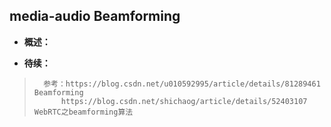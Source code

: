 ## media-audio Beamforming
- **概述：**
>
>
>
>
>
>
>
>
>
>
>
>
>

- **待续：**
>       参考：https://blog.csdn.net/u010592995/article/details/81289461    Beamforming
>           https://blog.csdn.net/shichaog/article/details/52403107     WebRTC之beamforming算法
>
>
>
>
>
>
>
>
>
>
>
>
>
>
>
>
>
>
>
